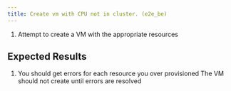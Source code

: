 ```yaml
---
title: Create vm with CPU not in cluster. (e2e_be)
---
```

1. Attempt to create a VM with the appropriate resources

## Expected Results
1. You should get errors for each resource you over provisioned
The VM should not create until errors are resolved
